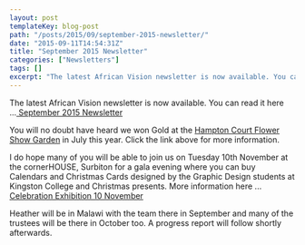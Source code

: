 ```yaml
---
layout: post
templateKey: blog-post
path: "/posts/2015/09/september-2015-newsletter/"
date: "2015-09-11T14:54:31Z"
title: "September 2015 Newsletter"
categories: ["Newsletters"]
tags: []
excerpt: "The latest African Vision newsletter is now available. You can read it here ... September 2015 News..."
---
```


The latest African Vision newsletter is now available. You can read it here ...[ September 2015 Newsletter](http://www.africanvision.org.uk/africa-vision-news/wp-content/uploads/2015/09/AVM-Newsletter-September-2015.pdf "April 2015 Newsletter")

You will no doubt have heard we won Gold at the [Hampton Court Flower Show Garden](http://www.africanvision.org.uk/get-involved/garden/ "Hampton Court Flower Show 2015 Garden") in July this year. Click the link above for more information.

I do hope many of you will be able to join us on Tuesday 10th November at the cornerHOUSE, Surbiton for a gala evening where you can buy Calendars and Christmas Cards designed by the Graphic Design students at Kingston College and Christmas presents. More information here ... [Celebration Exhibition 10 November](http://www.africanvision.org.uk/africa-vision-news/wp-content/uploads/2015/09/Celebration-Exhibition-invite.jpg)

Heather will be in Malawi with the team there in September and many of the trustees will be there in October too. A progress report will follow shortly afterwards.